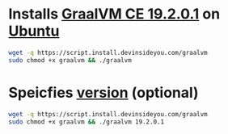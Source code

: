 # Installs [GraalVM CE 19.2.0.1](https://www.graalvm.org/) on [Ubuntu](https://www.ubuntu.com/)

```bash
wget -q https://script.install.devinsideyou.com/graalvm
sudo chmod +x graalvm && ./graalvm
```

# Speicfies [version](https://github.com/oracle/graal/releases) (optional)

```bash
wget -q https://script.install.devinsideyou.com/graalvm
sudo chmod +x graalvm && ./graalvm 19.2.0.1
```
